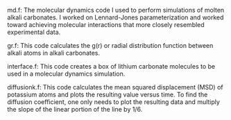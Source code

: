 md.f:  The molecular dynamics code I used to perform simulations of molten alkali carbonates. I worked on Lennard-Jones parameterization and worked toward achieving molecular interactions that more closely resembled experimental data.

gr.f: This code calculates the g(r) or radial distribution function between alkali atoms in alkali carbonates.

interface.f: This code creates a box of lithium carbonate molecules to be used in a molecular dynamics simulation.

diffusionk.f: This code calculates the mean squared displacement (MSD) of potassium atoms and plots the resulting value versus time. To find the diffusion coefficient, one only needs to plot the resulting data and multiply the slope of the linear portion of the line by 1/6.
